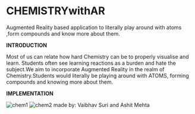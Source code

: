 # CHEMISTRYwithAR
Augmented Reality based application to literally play around with atoms ,form compounds and know more about them.

**INTRODUCTION**

Most of us can relate how hard Chemistry can be to properly visualise and learn. Students often see learning reactions as a burden and
hate the subject.We aim to incorporate Augmented Reality in the realm of Chemistry.Students would literally be playing around with ATOMS,
forming compounds and knowing more about them.

**IMPLEMENTATION**

![chem1](https://user-images.githubusercontent.com/40815703/55820007-b9bc1f80-5b17-11e9-9ee1-2fa7427d0444.png)
![chem2](https://user-images.githubusercontent.com/40815703/55820005-b9238900-5b17-11e9-93b4-52fd9aea95aa.png)
made by: Vaibhav Suri and Ashit Mehta
